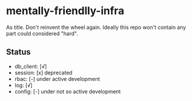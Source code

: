 # mentally-friendlly-infra
As title. Don't reinvent the wheel again. Ideally this repo won't contain any part could considered "hard".
## Status
+ db_client: [√]
+ session: [x] deprecated
+ rbac: [-] under active development
+ log: [√]
+ config: [-] under not so active development
